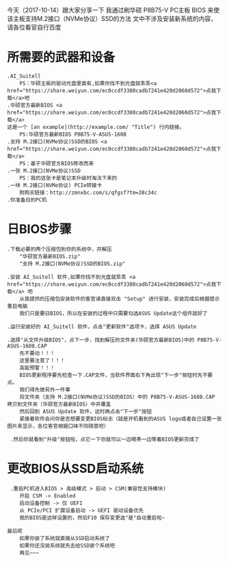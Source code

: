 
今天（2017-10-14）跟大家分享一下
我通过刷华硕 P8B75-V PC主板 BIOS 来使该主板支持M.2接口（NVMe协议）SSD的方法
文中不涉及安装新系统的内容，请各位看官自行百度

# 所需要的武器和设备

    .AI_Suitell 
        PS：华硕主板的驱动光盘里面有,如果你找不到光盘就乖乖<a href="https://share.weiyun.com/ec0ccdf3380cadb7241e420d2060d572">点我下载</a>吧
    .华硕官方最新BIOS <a href="https://share.weiyun.com/ec0ccdf3380cadb7241e420d2060d572">点我下载</a>  
    这是一个 [an example](http://example.com/ "Title") 行内链接。
        PS:华硕官方最新BIOS P8B75-V-ASUS-1608
    .支持 M.2接口(NVMe协议)SSD的BIOS <a href="https://share.weiyun.com/ec0ccdf3380cadb7241e420d2060d572">点我下载</a> 
        PS：基于华硕官方BIOS修改而来
    .一张 M.2接口(NVMe协议)SSD 
        PS：我的这张卡是笔记本升级时淘汰下来的
    .一块 M.2接口(NVMe协议) PCIe转接卡
        附购买链接：http://zmnxbc.com/s/qfgsf?tm=38c34c
    .你准备日的PC机


# 日BIOS步骤

    .下载必要的两个压缩包到你的系统中，并解压
        "华硕官方最新BIOS.zip"
        "支持 M.2接口(NVMe协议)SSD的BIOS.zip"

    .安装 AI_Suitell 软件,如果你找不到光盘就乖乖 <a href="https://share.weiyun.com/ec0ccdf3380cadb7241e420d2060d572">点我下载</a> 吧
        从我提供的压缩包安装软件的客官请直接双击 "Setup" 进行安装，安装完成后根据提示重启电脑
        我们只是要日BIOS，所以在安装的过程中只需要勾选ASUS Update这个组件就好了

    .运行安装好的 AI_Suitell 软件，点击"更新软件"选项卡，选择 ASUS Update

    .选择"从文件升级BIOS"，点下一步，找到解压的文件夹(华硕官方最新BIOS)中的 P8B75-V-ASUS-1608.CAP
        先不要动！！！
        这里要注意了！！！
        高能预警！！！
        BIOS更新程序要先检查一下.CAP文件，当软件界面右下角出现"下一步"按钮时先不要点。
        我们得先做另外一件事
        将文件夹（支持 M.2接口(NVMe协议)SSD的BIOS）中的 P8B75-V-ASUS-1608.CAP 拷贝到文件夹（华硕官方最新BIOS）中并覆盖
        然后回到 ASUS Update 软件，这时再点击"下一步"按钮
        紧接着软件会问你是否想要变更BIOS标志（就是开机看到的ASUS logo或者自己设置一张图片来显示，各位客官根据口味不同随意吧）

     .然后你就看到"升级"按钮啦，点它一下你就可以一边喝茶一边等着BIOS更新完成了

# 更改BIOS从SSD启动系统
     .重启PC机进入BIOS > 高级模式 > 启动 > CSM(兼容性支持模块)
        开启 CSM -> Enabled
        启动设备控制 -> 仅 UEFI
        从 PCIe/PCI 扩展设备启动 -> UEFI 驱动设备优先
        我的BIOS是这样设置的，然后F10 保存变更选"是"自动重启啦~

    最后呢
        如果你装了系统就直接从SSD启动系统了
        如果你还没装系统就先去给SSD装个系统吧
        再见~~~
